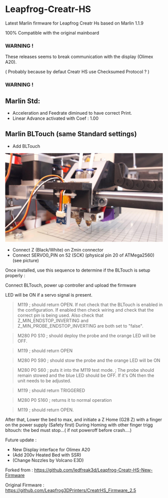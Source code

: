 # Leapfrog-Creatr-HS

Latest Marlin firmware for Leapfrog Creatr Hs based on Marlin 1.1.9

100% Compatible with the original mainboard

### WARNING ! 	
These releases seems to break communication with the display (Olimex A20). 

( Probably because by defaut Creatr HS use Checksumed Protocol ? )
### WARNING ! 	

## Marlin Std:
 - Acceleration and Feedrate diminued to have correct Print.
 - Linear Advance activated with Coef : 1.00

## Marlin BLTouch (same Standard settings)
- Add BLTouch

![BLTouch img](Marlin%20BLTouch/Pict/BLTouch.jpg)
 
 - Connect Z (Black/White) on Zmin connector
 - Connect SERVO0_PIN on 52 (SCK) (physical pin 20 of ATMega2560) (see picture)

Once installed, use this sequence to determine if the BLTouch is setup properly :

Connect BLTouch, power up controller and upload the firmware

LED will be ON if a servo signal is present.

>M119		; should return OPEN. If not check that the BLTouch is enabled in the configuration. If enabled then check wiring and check that the correct pin is being used. Also check that Z_MIN_ENDSTOP_INVERTING and Z_MIN_PROBE_ENDSTOP_INVERTING are both set to "false".

>M280 P0 S10 	; should deploy the probe and the orange LED will be OFF.

>M119 		; should return OPEN

>M280 P0 S90 	; should stow the probe and the orange LED will be ON

>M280 P0 S60 	; puts it into the M119 test mode.
		; The probe should remain stowed and the blue LED should be OFF. If it's ON then the unit needs to be adjusted.

>M119 		; should return TRIGGERED

>M280 P0 S160 	; returns it to normal operation

>M119 		; should return OPEN.

After that, Lower the bed to max, and initiate a Z Home (G28 Z) with a finger on the power supply (Safety first)
During Homing with other finger trigg bltouch: the bed must stop...( if not poweroff before crash....)

			
Future update : 
 
 - New Display interface for Olimex A20
 - (Add 200v Heated Bed with SSR)
 - (Change Nozzles by Volcano E3D)
 
Forked from : https://github.com/ledfreak3d/Leapfrog-Creatr-HS-New-Firmware

Original Firmware : https://github.com/Leapfrog3DPrinters/CreatrHS_Firmware_2.5
